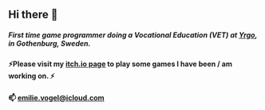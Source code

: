 ## Hi there 👋

##### First time game programmer doing a Vocational Education (VET) at <a href="https://www.yrgo.se/utbildningar/game-creator-programmer/">Yrgo</a>, in Gothenburg, Sweden.
#### ⚡Please visit my <a href="https://blossom-em.itch.io/">itch.io page</a> to play some games I have been / am working on. ⚡
#### 📫 emilie.vogel@icloud.com
